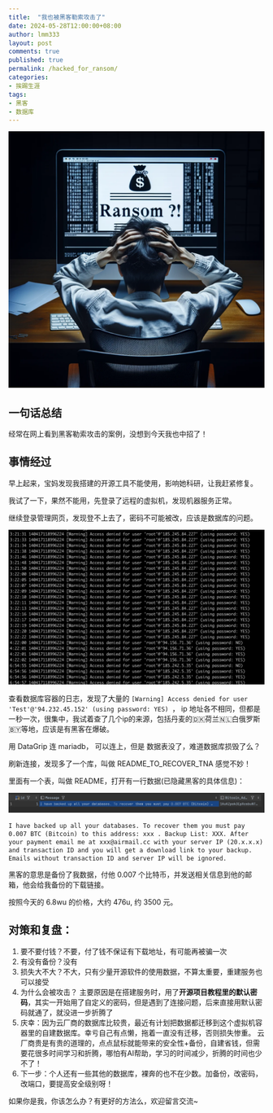 ```yaml
---
title:  "我也被黑客勒索攻击了"
date: 2024-05-28T12:00:00+08:00
author: lmm333
layout: post
comments: true
published: true
permalink: /hacked_for_ransom/
categories:
- 挨踢生涯
tags:
- 黑客
- 数据库
---
```

![hacked.png](../images/2024-05-28-hacked_for_ransom/hacked.png)

## 一句话总结
经常在网上看到黑客勒索攻击的案例，没想到今天我也中招了！
<!--more-->

## 事情经过

早上起来，宝妈发现我搭建的开源工具不能使用，影响她科研，让我赶紧修复。

我试了一下，果然不能用，先登录了远程的虚拟机，发现机器服务正常。

继续登录管理网页，发现登不上去了，密码不可能被改，应该是数据库的问题。

![log.png](../images/2024-05-28-hacked_for_ransom/log.png)

查看数据库容器的日志，发现了大量的 `[Warning] Access denied for user 'Test'@'94.232.45.152' (using password: YES) `， ip 地址各不相同，但都是一秒一次，很集中，我试着查了几个ip的来源，包括丹麦的🇩🇰荷兰🇳🇱白俄罗斯🇧🇾等地，应该是有黑客在爆破。

用 DataGrip 连 mariadb， 可以连上，但是 数据表没了，难道数据库损毁了么？

刷新连接，发现多了一个库，叫做 README_TO_RECOVER_TNA 感觉不妙！

里面有一个表，叫做 README，打开有一行数据(已隐藏黑客的具体信息)：

![db.png](../images/2024-05-28-hacked_for_ransom/db.png)

```
I have backed up all your databases. To recover them you must pay 0.007 BTC (Bitcoin) to this address: xxx . Backup List: XXX. After your payment email me at xxx@airmail.cc with your server IP (20.x.x.x) and transaction ID and you will get a download link to your backup. Emails without transaction ID and server IP will be ignored. 
```

黑客的意思是备份了我数据，付他 0.007 个比特币，并发送相关信息到他的邮箱，他会给我备份的下载链接。

按照今天的 6.8wu 的价格，大约 476u, 约 3500 元。

## 对策和复盘：
1. 要不要付钱？不要，付了钱不保证有下载地址，有可能再被骗一次
2. 有没有备份？没有
3. 损失大不大？不大，只有少量开源软件的使用数据，不算太重要，重建服务也可以接受
4. 为什么会被攻击？ 主要原因是在搭建服务时，用了**开源项目教程里的默认密码**，其实一开始用了自定义的密码，但是遇到了连接问题，后来直接用默认密码就通了，就没进一步折腾了
5. 庆幸：因为云厂商的数据库比较贵，最近有计划把数据都迁移到这个虚拟机容器里的自建数据库。幸亏自己有点懒，拖着一直没有迁移，否则损失惨重。
   云厂商贵是有贵的道理的，点点鼠标就能带来的安全性+备份，自建省钱，但需要花很多时间学习和折腾，哪怕有AI帮助，学习的时间减少，折腾的时间也少不了！
6. 下一步：个人还有一些其他的数据库，裸奔的也不在少数。加备份，改密码，改端口，要提高安全级别呀！

如果你是我，你该怎么办？有更好的方法么，欢迎留言交流~
